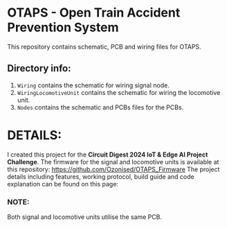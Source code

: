 # OTAPS - Open Train Accident Prevention System
This repository contains schematic, PCB and wiring files for OTAPS.

## Directory info:
1. ```Wiring``` contains the schematic for wiring signal node.
2. ```WiringLocomotiveUnit``` contains the schematic for wiring the locomotive unit.
3. ```Nodes``` contains the schematic and PCBs files for the PCBs.

# DETAILS:
I created this project for the **Circuit Digest 2024 IoT & Edge AI Project Challenge**.
The firmware for the signal and locomotive units is available at this repository: https://github.com/Ozonised/OTAPS_Firmware
The project details including features, working protocol, build guide and code explanation can be found on this page:

### NOTE:
Both signal and locomotive units utilise the same PCB.
